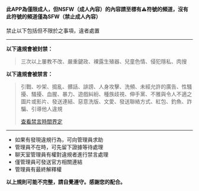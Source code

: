 #### **此APP為僅限成人，但NSFW（成人內容）的內容請至標有⚠️符號的頻道，沒有此符號的頻道僅為SFW（禁止成人內容）**

禁止以下包括但不限於之事項，違者處置

---

**以下違規會被封禁：**

> 三次以上屢教不改、嚴重鍵政、裸露生殖器、兒童色情、侵犯隱私、肉搜

**以下違規會被禁言：**

> 引戰、吵架、搗亂、髒話、誹謗、人身攻擊、洗頻、未經允許的廣告、性騷擾、騷擾、血腥、暴力、遊戲糾紛、種族歧視、伸手黨、不雅與令人不適之圖片或影片、發送連結、惡意洗版、文愛、發送聯絡方式、紅包、釣魚、詐騙、引導他人違規
>
> [查看禁言時間界定](url)

---

* 如果有發現違規行為，可向管理員求助
* 管理員不在時，可先留下證據等待處理
* 聊天室管理員有權對違規者進行禁言處理
* 僅管理員可發送官方相關連結
* 管理員有最終解釋權

**以上規則可能不完整，請自覺遵守。感謝您的配合。**
